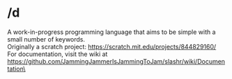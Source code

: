 # /d
A work-in-progress programming language that aims to be simple with a small number of keywords.\
Originally a scratch project: https://scratch.mit.edu/projects/844829160/ \
For documentation, visit the wiki at https://github.com/JammingJammerIsJammingToJam/slashr/wiki/Documentation\
